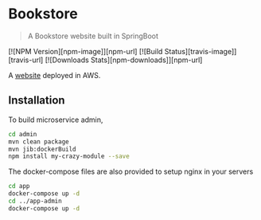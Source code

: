 # Bookstore
> A Bookstore website built in SpringBoot

[![NPM Version][npm-image]][npm-url]
[![Build Status][travis-image]][travis-url]
[![Downloads Stats][npm-downloads]][npm-url]

A [website](ec2-54-157-39-180.compute-1.amazonaws.com) deployed in AWS.

## Installation

To build microservice admin,

```sh
cd admin
mvn clean package
mvn jib:dockerBuild
npm install my-crazy-module --save
```

The docker-compose files are also provided to setup nginx in your servers

```sh
cd app
docker-compose up -d
cd ../app-admin
docker-compose up -d
```
